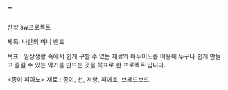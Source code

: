 # -
산학 sw프로젝트

제목: 나만의 미니 밴드


목표 : 일상생활 속에서 쉽게 구할 수 있는 재료와 아두이노를 이용해 누구나 쉽게 만들고 즐길 수 있는 악기를 만드는 것을 목표로 한 프로젝트 입니다.

<종이 피아노>
재료 : 종이, 선, 저항, 피에조, 브레드보드

